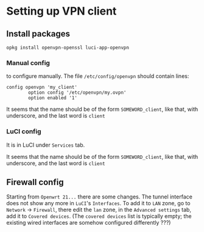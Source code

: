 Setting up VPN client
=====================

Install packages
----------------

    opkg install openvpn-openssl luci-app-openvpn 

### Manual config

 to configure manually. The file `/etc/config/openvpn` should contain lines:

    config openvpn 'my_client'
            option config '/etc/openvpn/my.ovpn'
            option enabled '1'

It seems that the name should be of the form `SOMEWORD_client`, like that, with underscore, and the last word is `client`

### LuCI config

It is in LuCI under `Services` tab.

It seems that the name should be of the form `SOMEWORD_client`, like that, with underscore, and the last word is `client`


Firewall config
---------------

Starting from `Openwrt 21...` there are some changes.
The tunnel interface does not show any more in `LuCI`'s `Interfaces`.
To add it to `LAN` zone, go to `Network` → `Firewall`, there edit the `lan` zone, in the `Advanced settings` tab, add it to `Covered devices`.
(The `covered devices` list is typically empty; the existing wired interfaces are somehow configured differently ???)


